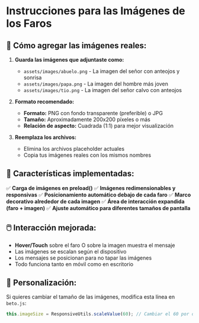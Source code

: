 # Instrucciones para las Imágenes de los Faros

## 📸 **Cómo agregar las imágenes reales:**

1. **Guarda las imágenes que adjuntaste como:**
   - `assets/images/abuelo.png` - La imagen del señor con anteojos y sonrisa
   - `assets/images/papa.png` - La imagen del hombre más joven 
   - `assets/images/tio.png` - La imagen del señor calvo con anteojos

2. **Formato recomendado:**
   - **Formato:** PNG con fondo transparente (preferible) o JPG
   - **Tamaño:** Aproximadamente 200x200 píxeles o más
   - **Relación de aspecto:** Cuadrada (1:1) para mejor visualización

3. **Reemplaza los archivos:**
   - Elimina los archivos placeholder actuales
   - Copia tus imágenes reales con los mismos nombres

## 🎨 **Características implementadas:**

✅ **Carga de imágenes en preload()**
✅ **Imágenes redimensionables y responsivas** 
✅ **Posicionamiento automático debajo de cada faro**
✅ **Marco decorativo alrededor de cada imagen**
✅ **Área de interacción expandida (faro + imagen)**
✅ **Ajuste automático para diferentes tamaños de pantalla**

## 🖱️ **Interacción mejorada:**

- **Hover/Touch** sobre el faro O sobre la imagen muestra el mensaje
- Las imágenes se escalan según el dispositivo
- Los mensajes se posicionan para no tapar las imágenes
- Todo funciona tanto en móvil como en escritorio

## 🔧 **Personalización:**

Si quieres cambiar el tamaño de las imágenes, modifica esta línea en `beto.js`:
```javascript
this.imageSize = ResponsiveUtils.scaleValue(60); // Cambiar el 60 por otro valor
```
